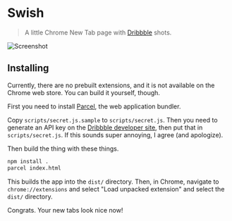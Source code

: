 # Swish

> A little Chrome New Tab page with [Dribbble](http://dribbble.com) shots.

![Screenshot](https://imgur.com/Pg1MiH6.png "Screenshot")

## Installing

Currently, there are no prebuilt extensions, and it is not available on the Chrome web store. You can build it yourself, though.

First you need to install [Parcel](https://parceljs.org/), the web application bundler.

Copy `scripts/secret.js.sample` to `scripts/secret.js`. Then you need to generate an API key on the [Dribbble developer site](https://dribbble.com/account/applications/new), then put that in `scripts/secret.js`. If this sounds super annoying, I agree (and apologize).

Then build the thing with these things.

```bash
npm install .
parcel index.html
```

This builds the app into the `dist/` directory. Then, in Chrome, navigate to `chrome://extensions` and select "Load unpacked extension" and select the `dist/` directory.

Congrats. Your new tabs look nice now!
